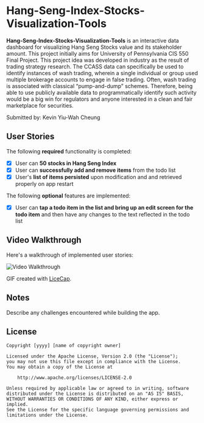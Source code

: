 # Hang-Seng-Index-Stocks-Visualization-Tools

**Hang-Seng-Index-Stocks-Visualization-Tools** is an interactive data dashboard for visualizing Hang Seng Stocks value and its stakeholder amount.
This project initially aims for University of Pennsylvania CIS 550 Final Project. This project idea was developed in industry as the result of trading strategy research. The CCASS data can specifically be used to identify instances of wash trading, wherein a single individual or group used multiple brokerage accounts to engage in false trading. Often, wash trading is associated with classical “pump-and-dump” schemes. Therefore, being able to use publicly available data to programmatically identify such activity would be a big win for regulators and anyone interested in a clean and fair marketplace for securities.


Submitted by: Kevin Yiu-Wah Cheung

## User Stories

The following **required** functionality is completed:

* [x] User can **50 stocks in Hang Seng Index**
* [x] User can **successfully add and remove items** from the todo list
* [x] User's **list of items persisted** upon modification and and retrieved properly on app restart

The following **optional** features are implemented:

* [x] User can **tap a todo item in the list and bring up an edit screen for the todo item** and then have any changes to the text reflected in the todo list

## Video Walkthrough

Here's a walkthrough of implemented user stories:

<img src='walkthrough_v.gif' title='Video Walkthrough' width='' alt='Video Walkthrough' />

GIF created with [LiceCap](http://www.cockos.com/licecap/).

## Notes

Describe any challenges encountered while building the app.

## License

    Copyright [yyyy] [name of copyright owner]

    Licensed under the Apache License, Version 2.0 (the "License");
    you may not use this file except in compliance with the License.
    You may obtain a copy of the License at

        http://www.apache.org/licenses/LICENSE-2.0

    Unless required by applicable law or agreed to in writing, software
    distributed under the License is distributed on an "AS IS" BASIS,
    WITHOUT WARRANTIES OR CONDITIONS OF ANY KIND, either express or implied.
    See the License for the specific language governing permissions and
    limitations under the License.
